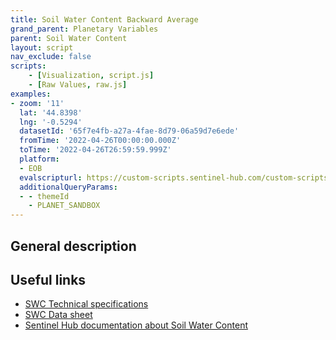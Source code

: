 ```yaml
---
title: Soil Water Content Backward Average 
grand_parent: Planetary Variables
parent: Soil Water Content
layout: script
nav_exclude: false
scripts:
    - [Visualization, script.js]
    - [Raw Values, raw.js]
examples:
- zoom: '11'
  lat: '44.8398'
  lng: '-0.5294'
  datasetId: '65f7e4fb-a27a-4fae-8d79-06a59d7e6ede'
  fromTime: '2022-04-26T00:00:00.000Z'
  toTime: '2022-04-26T26:59:59.999Z'
  platform:
  - EOB
  evalscripturl: https://custom-scripts.sentinel-hub.com/custom-scripts/planetary-variables/soil-water-content/soil-water-content-quality-flags/script.js
  additionalQueryParams: 
  - - themeId
    - PLANET_SANDBOX
---
```

## General description



## Useful links
-   [SWC Technical specifications](https://developers.planet.com/docs/planetary-variables/soil-water-content-technical-specification/)
-   [SWC Data sheet](https://planet.widen.net/s/cv7bfjhhd5)
-   [Sentinel Hub documentation about Soil Water Content](https://docs.sentinel-hub.com/api/latest/data/planetary-variables/soil-water-content/)